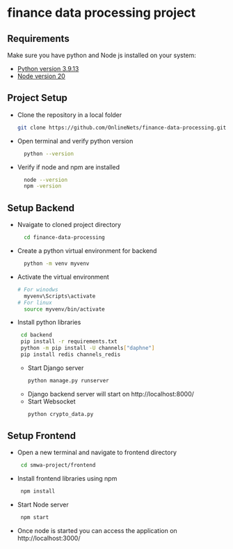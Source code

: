 # finance data processing project

## Requirements
Make sure you have python and Node js installed on your system:
- [Python version 3.9.13](https://www.python.org/downloads/release/python-3913/) 
- [Node version 20](https://nodejs.org/en/download/)


## Project Setup

- Clone the repository in a local folder
    ```sh
    git clone https://github.com/OnlineNets/finance-data-processing.git 
    ```
- Open terminal and verify python version
  ```sh
    python --version
    ```
- Verify if node and npm are installed
  ```sh
    node --version
    npm -version
    ```
## Setup Backend
- Nvaigate to cloned project directory
  ```sh
    cd finance-data-processing
    ```
- Create a python virtual environment for backend
  ```sh
    python -m venv myvenv
    ```
- Activate the virtual environment
  ```sh
  # For winodws
    myvenv\Scripts\activate
  # For linux
    source myvenv/bin/activate
    ```
- Install python libraries
  ```sh
   cd backend
   pip install -r requirements.txt
   python -m pip install -U channels["daphne"]
   pip install redis channels_redis
    ```
  - Start Django server
    ```sh
    python manage.py runserver
      ```
  - Django backend server will start on http://localhost:8000/
  - Start Websocket
    ```sh
    python crypto_data.py
      ```

## Setup Frontend
- Open a new terminal and navigate to frontend directory
  ```sh
   cd smwa-project/frontend
    ```
- Install frontend libraries using npm
  ```sh
   npm install
    ```
- Start Node server
  ```sh
   npm start
    ```
- Once node is started you can access the application on http://localhost:3000/
